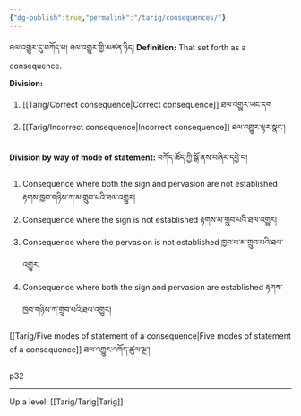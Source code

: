 ```yaml
---
{"dg-publish":true,"permalink":"/tarig/consequences/"}
---
```


ཐལ་འགྱུར་དུ་བཀོད་པ། ཐལ་འགྱུར་གྱི་མཚན་ཉིད།
**Definition:** That set forth as a consequence.

**Division:**
1. [[Tarig/Correct consequence\|Correct consequence]] ཐལ་འགྱུར་ཡང་དག
2. [[Tarig/Incorrect consequence\|Incorrect consequence]] ཐལ་འགྱུར་ལྟར་སྣང་།

**Division by way of mode of statement:** བཀོད་ཚོད་ཀྱི་སྒོ་ནས་བཞིར་དབྱེ་བ།
1. Consequence where both the sign and pervasion are not established རྟགས་ཁྱབ་གཉིས་ཀ་མ་གྲུབ་པའི་ཐལ་འགྱུར།
2. Consequence where the sign is not established རྟགས་མ་གྲུབ་པའི་ཐལ་འགྱུར།
3. Consequence where the pervasion is not established ཁྱབ་པ་མ་གྲུབ་པའི་ཐལ་འགྱུར།
4. Consequence where both the sign and pervasion are established རྟགས་ཁྱབ་གཉིས་ཀ་གྲུབ་པའི་ཐལ་འགྱུར།

[[Tarig/Five modes of statement of a consequence\|Five modes of statement of a consequence]] ཐལ་འགྱུར་འགོད་ཚུལ་ལྔ་།

p32


---
Up a level: [[Tarig/Tarig\|Tarig]]

